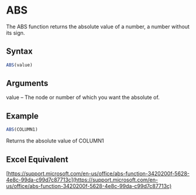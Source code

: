 # ABS

The ABS function returns the absolute value of a number, a number without its sign.

## Syntax

```javascript
ABS(value)
```

## Arguments

value – The node or number of which you want the absolute of.

## Example

```javascript
ABS(COLUMN1)
```

Returns the absolute value of COLUMN1

## Excel Equivalent

[https://support.microsoft.com/en-us/office/abs-function-3420200f-5628-4e8c-99da-c99d7c87713c](https://support.microsoft.com/en-us/office/abs-function-3420200f-5628-4e8c-99da-c99d7c87713c)
